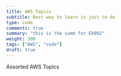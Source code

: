 ```yaml
---
title: AWS Topics
subtitle: Best way to learn is just to do
type: code
comments: true
summary: "this is the summ for EX002"
weight: 300
tags: ["AWS", "code"]
draft: true
---
```

Assorted AWS Topics


